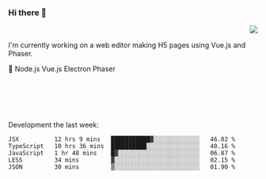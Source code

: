 ### Hi there 👋

<img align="right" src="https://github-readme-stats.vercel.app/api?username=jasonpanggo"/>

<br>
<p align="left">
I'm currently working on a web editor making H5 pages using Vue.js and Phaser.
</p>
<p align="left">
📖 Node.js Vue.js Electron Phaser
</p>
<br>
<br>
<br>
<br>

Development the last week:
<!--START_SECTION:waka-->
```text
JSX          12 hrs 9 mins   ███████████▓░░░░░░░░░░░░░   46.02 % 
TypeScript   10 hrs 36 mins  ██████████░░░░░░░░░░░░░░░   40.16 % 
JavaScript   1 hr 48 mins    █▓░░░░░░░░░░░░░░░░░░░░░░░   06.87 % 
LESS         34 mins         ▓░░░░░░░░░░░░░░░░░░░░░░░░   02.15 % 
JSON         30 mins         ▒░░░░░░░░░░░░░░░░░░░░░░░░   01.90 % 
```
<!--END_SECTION:waka-->

<!--
**JASONPANGGO/jasonpanggo** is a ✨ _special_ ✨ repository because its `README.md` (this file) appears on your GitHub profile.

Here are some ideas to get you started:

- 🔭 I’m currently working on ...
- 🌱 I’m currently learning ...
- 👯 I’m looking to collaborate on ...
- 🤔 I’m looking for help with ...
- 💬 Ask me about ...
- 📫 How to reach me: ...
- 😄 Pronouns: ...
- ⚡ Fun fact: ...
-->
